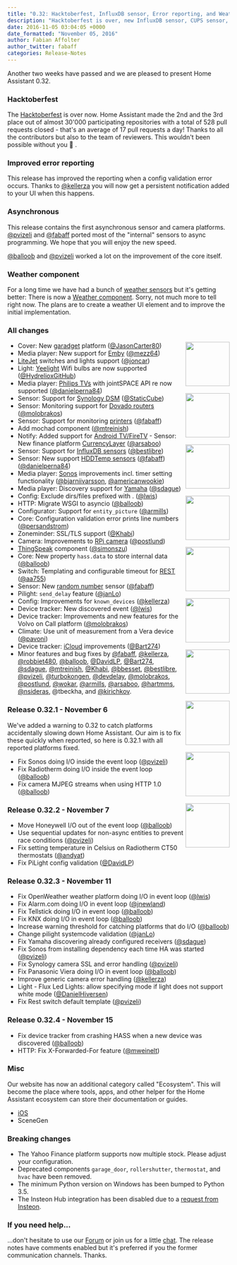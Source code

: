 ```yaml
---
title: "0.32: Hacktoberfest, InfluxDB sensor, Error reporting, and Weather"
description: "Hacktoberfest is over, new InfluxDB sensor, CUPS sensor, and ThingSpeak."
date: 2016-11-05 03:04:05 +0000
date_formatted: "November 05, 2016"
author: Fabian Affolter
author_twitter: fabaff
categories: Release-Notes
---
```



Another two weeks have passed and we are pleased to present Home Assistant 0.32.

### Hacktoberfest
The [Hacktoberfest] is over now. Home Assistant made the 2nd and the 3rd place out of almost 30'000 participating repositories with a total of 528 pull requests closed - that's an average of 17 pull requests a day! Thanks to all the contributors but also to the team of reviewers. This wouldn't been possible without you 👏 .

### Improved error reporting
This release has improved the reporting when a config validation error occurs. Thanks to [@kellerza] you will now get a persistent notification added to your UI when this happens.

### Asynchronous
This release contains the first asynchronous sensor and camera platforms. [@pvizeli] and [@fabaff] ported most of the "internal" sensors to async programming. We hope that you will enjoy the new speed.

[@balloob] and [@pvizeli] worked a lot on the improvement of the core itself.

### Weather component

For a long time we have had a bunch of [weather sensors][weather-sensors] but it's getting better: There is now a [Weather component][weather-component]. Sorry, not much more to tell right now. The plans are to create a weather UI element and to improve the initial implementation.

### All changes

<img src='/images/supported_brands/icloud.png' style='clear: right; margin-left: 5px; border:none; box-shadow: none; float: right; margin-bottom: 16px;' width='100' /><img src='/images/supported_brands/influxdb.png' style='clear: right; margin-left: 5px; border:none; box-shadow: none; float: right; margin-bottom: 16px;' width='100' /><img src='/images/supported_brands/emby.png' style='clear: right; margin-left: 5px; border:none; box-shadow: none; float: right; margin-bottom: 16px;' width='100' /><img src='/images/supported_brands/synology.png' style='clear: right; margin-left: 5px; border:none; box-shadow: none; float: right; margin-bottom: 16px;' width='100' /><img src='/images/supported_brands/garadget.png' style='clear: right; margin-left: 5px; border:none; box-shadow: none; float: right; margin-bottom: 16px;' width='100' /><img src='/images/supported_brands/yeelight.png' style='clear: right; margin-left: 5px; border:none; box-shadow: none; float: right; margin-bottom: 16px;' width='100' /><img src='/images/supported_brands/philips.png' style='clear: right; margin-left: 5px; border:none; box-shadow: none; float: right; margin-bottom: 16px;' width='100' /><img src='https://brands.home-assistant.io/androidtv/logo.png' srcset='https://brands.home-assistant.io/androidtv/logo@2x.png 2x' style='clear: right; margin-left: 5px; border:none; box-shadow: none; float: right; margin-bottom: 16px;' width='100' /><img src='/images/supported_brands/currencylayer.png' style='clear: right; margin-left: 5px; border:none; box-shadow: none; float: right; margin-bottom: 16px;' width='100' /><img src='/images/supported_brands/influxdb.png' style='clear: right; margin-left: 5px; border:none; box-shadow: none; float: right; margin-bottom: 16px;' width='100' />

- Cover: New [garadget] platform ([@JasonCarter80])
- Media player: New support for [Emby][emby-media] ([@mezz64])
- [LiteJet][litejet] switches and lights support ([@joncar])
- Light: [Yeelight][yeelight] Wifi bulbs are now supported ([@HydrelioxGitHub])
- Media player: [Philips TVs][philips_player] with jointSPACE API re now supported ([@danielperna84])
- Sensor: Support for [Synology DSM][synologydsm] ([@StaticCube])
- Sensor: Monitoring support for [Dovado routers][dovado-sensor] ([@molobrakos])
- Sensor: Support for monitoring [printers][cups-sensor] ([@fabaff])
- Add mochad component ([@mtreinish])
- Notify: Added support for [Android TV/FireTV](/integrations/nfandroidtv) - Sensor: New finance platform [CurrencyLayer][currencylayer] ([@arsaboo])
- Sensor: Support for [InfluxDB sensors][influx-sensor] ([@bestlibre])
- Sensor: New support [HDDTemp sensors][hddtemp-sensor] ([@fabaff])
([@danielperna84])
- Media player: [Sonos] improvements incl. timer setting functionality ([@bjarniivarsson], [@americanwookie])
- Media player: Discovery support for [Yamaha] ([@sdague])
- Config: Exclude dirs/files prefixed with . ([@lwis])
- HTTP: Migrate WSGI to asyncio ([@balloob])
- Configurator: Support for `entity_picture` ([@armills])
- Core: Configuration validation error prints line numbers ([@persandstrom])
- Zoneminder: SSL/TLS support ([@Khabi])
- Camera: Improvements to [RPi camera][rpi-camera] ([@postlund])
- [ThingSpeak][thingspeak] component ([@simonszu])
- Core: New property `hass.data`  to store internal data ([@balloob])
- Switch: Templating and configurable timeout for [REST][rest-switch] ([@aa755])
- Sensor: New [random number][random-sensor] sensor ([@fabaff])
- Pilight: `send_delay` feature ([@janLo])
- Config: Improvements for `known_devices` ([@kellerza])
- Device tracker: New discovered event ([@lwis])
- Device tracker: Improvements and new features for the Volvo on Call platform ([@molobrakos])
- Climate: Use unit of measurement from a Vera device ([@pavoni])
- Device tracker: [iCloud][icloud] improvements ([@Bart274])
- Minor features and bug fixes by [@fabaff], [@kellerza], [@robbiet480], [@balloob], [@DavidLP], [@Bart274], [@sdague], [@mtreinish], [@Khabi], [@bbesset], [@bestlibre], [@pvizeli], [@turbokongen], [@devdelay], [@molobrakos], [@postlund], [@wokar], [@armills], [@arsaboo], [@hartmms], [@nsideras], @tbeckha, and [@kirichkov].

### Release 0.32.1 - November 6

We've added a warning to 0.32 to catch platforms accidentally slowing down Home Assistant. Our aim is to fix these quickly when reported, so here is 0.32.1 with all reported platforms fixed.

 - Fix Sonos doing I/O inside the event loop ([@pvizeli])
 - Fix Radiotherm doing I/O inside the event loop ([@balloob])
 - Fix camera MJPEG streams when using HTTP 1.0 ([@balloob])

### Release 0.32.2 - November 7

 - Move Honeywell I/O out of the event loop ([@balloob])
 - Use sequential updates for non-async entities to prevent race conditions ([@pvizeli])
 - Fix setting temperature in Celsius on Radiotherm CT50 thermostats ([@andyat])
 - Fix PiLight config validation ([@DavidLP])

### Release 0.32.3 - November 11

 - Fix OpenWeather weather platform doing I/O in event loop ([@lwis])
 - Fix Alarm.com doing I/O in event loop ([@jnewland])
 - Fix Tellstick doing I/O in event loop ([@balloob])
 - Fix KNX doing I/O in event loop ([@balloob])
 - Increase warning threshold for catching platforms that do I/O ([@balloob])
 - Change pilight systemcode validation ([@janLo])
 - Fix Yamaha discovering already configured receivers ([@sdague])
 - Fix Sonos from installing dependency each time HA was started ([@pvizeli])
 - Fix Synology camera SSL and error handling ([@pvizeli])
 - Fix Panasonic Viera doing I/O in event loop ([@balloob])
 - Improve generic camera error handling ([@kellerza])
 - Light - Flux Led Lights: allow specifying mode if light does not support white mode ([@DanielHiversen])
 - Fix Rest switch default template ([@pvizeli])

### Release 0.32.4 - November 15

 - Fix device tracker from crashing HASS when a new device was discovered ([@balloob])
 - HTTP: Fix X-Forwarded-For feature ([@mweinelt])

### Misc

Our website has now an additional category called "Ecosystem". This will become the place where tools, apps, and other helper for the Home Assistant ecosystem can store their documentation or guides.

- [iOS](/ecosystem/ios/)
- SceneGen

### Breaking changes

- The Yahoo Finance platform supports now multiple stock. Please adjust your configuration.
- Deprecated components `garage_door`, `rollershutter`, `thermostat`, and `hvac` have been removed.
- The minimum Python version on Windows has been bumped to Python 3.5.
- The Insteon Hub integration has been disabled due to a [request from Insteon][req-insteon].

### If you need help...

...don't hesitate to use our [Forum](https://community.home-assistant.io/) or join us for a little [chat](https://discord.gg/c5DvZ4e). The release notes have comments enabled but it's preferred if you the former communication channels. Thanks.

[@mweinelt]: https://github.com/mweinelt
[@aa755]: https://github.com/aa755
[@americanwookie]: https://github.com/americanwookie
[@armills]: https://github.com/armills
[@andyat]: https://github.com/andyat
[@arsaboo]: https://github.com/arsaboo
[@balloob]: https://github.com/balloob
[@Bart274]: https://github.com/Bart274
[@bbesset]: https://github.com/bbesset
[@bestlibre]: https://github.com/bestlibre
[@bjarniivarsson]: https://github.com/bjarniivarsson
[@danielperna84]: https://github.com/danielperna84
[@DavidLP]: https://github.com/DavidLP
[@devdelay]: https://github.com/devdelay
[@fabaff]: https://github.com/fabaff
[@hartmms]: https://github.com/hartmms
[@HydrelioxGitHub]: https://github.com/HydrelioxGitHub
[@janLo]: https://github.com/janLo
[@JasonCarter80]: https://github.com/JasonCarter80
[@joncar]: https://github.com/joncar
[@kellerza]: https://github.com/kellerza
[@Khabi]: https://github.com/Khabi
[@kirichkov]: https://github.com/kirichkov
[@lwis]: https://github.com/lwis
[@mezz64]: https://github.com/mezz64
[@molobrakos]: https://github.com/molobrakos
[@mtreinish]:  https://github.com/mtreinish
[@nsideras]: https://github.com/nsideras
[@pavoni]: https://github.com/pavoni
[@persandstrom]: https://github.com/persandstrom
[@postlund]: https://github.com/postlund
[@pvizeli]: https://github.com/pvizeli
[@robbiet480]: https://github.com/robbiet480
[@sdague]: https://github.com/sdague
[@simonszu]: https://github.com/simonszu
[@StaticCube]: https://github.com/StaticCube
[@tchellomello]: https://github.com/tchellomello
[@turbokongen]: https://github.com/turbokongen
[@wokar]: https://github.com/wokar
[@jnewland]: https://github.com/jnewland
[@DanielHiversen]: https://github.com/DanielHiversen

[currencylayer]: /integrations/currencylayer
[mochat]: /integrations/mochat/
[firetv]: /integrations/notify.firetv/
[Yamaha]: /integrations/yamaha
[hddtemp-sensor]: /integrations/hddtemp
[Sonos]: /integrations/sonos
[weather-sensors]: /integrations/#weather
[rpi-camera]: /integrations/rpi_camera
[rest-switch]: /integrations/switch.rest/
[emby-media]: /integrations/emby
[random-sensor]: /integrations/random#sensor
[yeelight]: /integrations/yeelight
[influx-sensor]: /integrations/influxdb#sensor
[weather-component]: /integrations/weather/
[cups-sensor]: /integrations/cups
[litejet]: /integrations/litejet/
[garadget]: /integrations/garadget/
[philips_player]: /integrations/philips_js
[icloud]: /integrations/icloud
[synologydsm]: /integrations/synologydsm
[dovado-sensor]: /integrations/dovado#sensor
[ios]: /ecosystem/ios/
[Hacktoberfest]: https://hacktoberfest.digitalocean.com/
[req-insteon]: https://github.com/home-assistant/home-assistant/issues/3811
[updater]: /blog/2016/10/25/explaining-the-updater/
[thingspeak]: /integrations/thingspeak/
